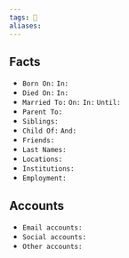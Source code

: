 ```yaml
---
tags: 👤
aliases:
---
```


## Facts

- `Born On:` `In:`
- `Died On:` `In:`
- `Married To:` `On:` `In:` `Until:`
- `Parent To:`
- `Siblings:`
- `Child Of:` `And:`
- `Friends:`
- `Last Names:`
- `Locations:`
- `Institutions:`
- `Employment:`

## Accounts

- `Email accounts:`
- `Social accounts:`
- `Other accounts:`